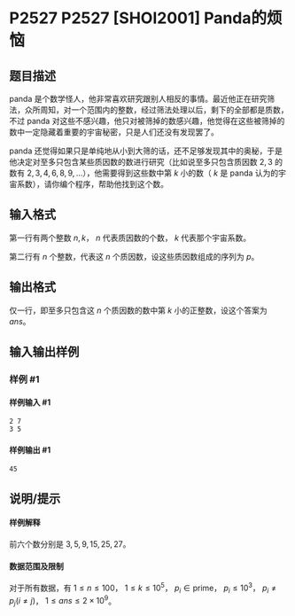 # P2527 P2527 [SHOI2001] Panda的烦恼

## 题目描述

panda 是个数学怪人，他非常喜欢研究跟别人相反的事情。最近他正在研究筛法，众所周知，对一个范围内的整数，经过筛法处理以后，剩下的全部都是质数，不过 panda 对这些不感兴趣，他只对被筛掉的数感兴趣，他觉得在这些被筛掉的数中一定隐藏着重要的宇宙秘密，只是人们还没有发现罢了。

panda 还觉得如果只是单纯地从小到大筛的话，还不足够发现其中的奥秘，于是他决定对至多只包含某些质因数的数进行研究（比如说至多只包含质因数  $2,3$ 的数有  $2,3,4,6,8,9,\ldots$），他需要得到这些数中第  $k$ 小的数（ $k$ 是 panda 认为的宇宙系数），请你编个程序，帮助他找到这个数。

## 输入格式

第一行有两个整数  $n,k$， $n$ 代表质因数的个数， $k$ 代表那个宇宙系数。

第二行有  $n$ 个整数，代表这  $n$ 个质因数，设这些质因数组成的序列为  $p$。


## 输出格式

仅一行，即至多只包含这  $n$ 个质因数的数中第  $k$ 小的正整数，设这个答案为  $ans$。

## 输入输出样例

### 样例 #1

#### 样例输入 #1

```
2 7
3 5
```

#### 样例输出 #1

```
45
```

## 说明/提示

#### 样例解释

前六个数分别是  $3,5,9,15,25,27$。

#### 数据范围及限制

对于所有数据，有  $1\le n\le 100$， $1\le k\le 10^5$， $p_i\in\text{prime}$， $p_i\le 10^3$， $p_i\not=p_j(i\not=j)$， $1\le ans\le 2\times 10^9$。

